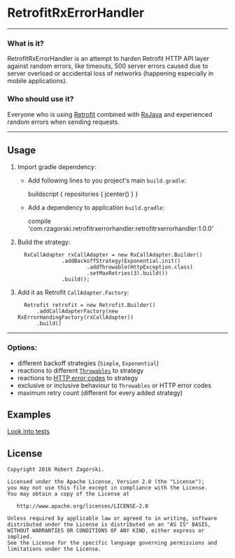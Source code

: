 # RetrofitRxErrorHandler

----
### What is it?

RetrofitRxErrorHandler is an attempt to harden Retrofit HTTP API layer against random errors, like timeouts, 
500 server errors caused due to server overload or accidental loss of networks (happening especially in mobile applications).


### Who should use it?

Everyone who is using [Retrofit](https://square.github.io/retrofit/) combined with 
[RxJava](https://github.com/ReactiveX/RxJava) and experienced random errors when sending requests.


----
## **Usage**
1. Import gradle dependency:

    * Add following lines to you project's main `build.gradle`:
    
        buildscript {
            repositories {
                jcenter()
            }
        }
 
    * Add a dependency to application `build.gradle`:
     
        compile 'com.rzagorski.retrofitrxerrorhandler:retrofitrxerrorhandler:1.0.0'
 
2. Build the strategy:

         RxCallAdapter rxCallAdapter = new RxCallAdapter.Builder()
                     .addBackoffStrategy(Exponential.init()
                             .addThrowable(HttpException.class)
                             .setMaxRetries(3).build())
                     .build();

3. Add it as Retrofit `CallAdapter.Factory`:

         Retrofit retrofit = new Retrofit.Builder()
             .addCallAdapterFactory(new RxErrorHandingFactory(rxCallAdapter))
             .build()

----
### Options:

* different backoff strategies (`Simple`, `Exponential`)
* reactions to different [`Throwables`](http://docs.oracle.com/javase/7/docs/api/java/lang/Throwable.html) to strategy
* reactions to [HTTP error codes](https://en.wikipedia.org/wiki/List_of_HTTP_status_codes) to strategy
* exclusive or inclusive behaviour to `Throwables` or HTTP error codes
* maximum retry count (different for every added strategy)

## Examples

[Look into tests](library/src/test/main/java/com/rzagorski/retrofitrxerrorhandler)

## License

    Copyright 2016 Robert Zagórski.
    
    Licensed under the Apache License, Version 2.0 (the "License");
    you may not use this file except in compliance with the License.
    You may obtain a copy of the License at
    
       http://www.apache.org/licenses/LICENSE-2.0
    
    Unless required by applicable law or agreed to in writing, software
    distributed under the License is distributed on an "AS IS" BASIS,
    WITHOUT WARRANTIES OR CONDITIONS OF ANY KIND, either express or implied.
    See the License for the specific language governing permissions and
    limitations under the License.